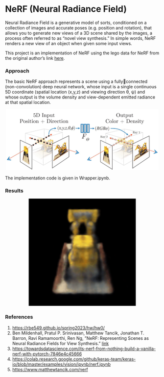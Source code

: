 ﻿# NeRF (Neural Radiance Field)

Neural Radiance Field is a generative model of sorts,
conditioned on a collection of images and accurate poses (e.g.
position and rotation), that allows you to generate new views
of a 3D scene shared by the images, a process often referred
to as “novel view synthesis.” In simple words, NeRF renders
a new view of an object when given some input views. 

This project is an implementation of NeRF using the lego data for NeRF from the original author’s link [here](https://drive.google.com/drive/folders/1lrDkQanWtTznf48FCaW5lX9ToRdNDF1a).

### Approach

The basic NeRF approach represents a scene using a fullyconnected (non-convolution) deep neural network, whose input
is a single continuous 5D coordinate (spatial location (x,y,z)
and viewing direction θ, ψ) and whose output is the volume
density and view-dependent emitted radiance at that spatial
location. 
<p align="center">
  <img src="Assets\procedure.jpg" alt="procedure" width="500"/>
</p>

The implementation code is given in Wrapper.ipynb.

### Results
<p align="center">
  <img src="Results\NeRF.gif" alt="NeRF" width="350"/>
</p>

### References
1. https://rbe549.github.io/spring2023/hw/hw0/
2.  Ben Mildenhall, Pratul P. Srinivasan, Matthew Tancik, Jonathan T.
Barron, Ravi Ramamoorthi, Ren Ng, ”NeRF: Representing Scenes as
Neural Radiance Fields for View Synthesis.” [link](https://arxiv.org/abs/2003.08934)
3. https://towardsdatascience.com/its-nerf-from-nothing-build-a-vanilla-nerf-with-pytorch-7846e4c45666
4. https://colab.research.google.com/github/keras-team/keras-io/blob/master/examples/vision/ipynb/nerf.ipynb
5. https://www.matthewtancik.com/nerf








